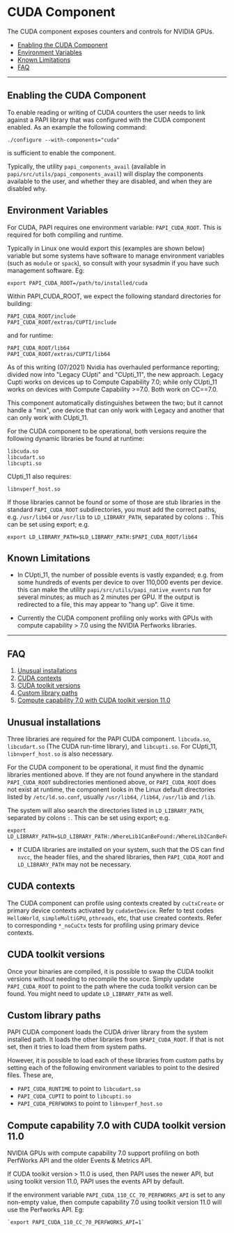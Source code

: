 # CUDA Component

The CUDA component exposes counters and controls for NVIDIA GPUs.

* [Enabling the CUDA Component](#enabling-the-cuda-component)
* [Environment Variables](#environment-variables)
* [Known Limitations](#known-limitations)
* [FAQ](#faq)
***
## Enabling the CUDA Component

To enable reading or writing of CUDA counters the user needs to link against a
PAPI library that was configured with the CUDA component enabled. As an
example the following command:

    ./configure --with-components="cuda"
    
is sufficient to enable the component.

Typically, the utility `papi_components_avail` (available in
`papi/src/utils/papi_components_avail`) will display the components available
to the user, and whether they are disabled, and when they are disabled why.

## Environment Variables

For CUDA, PAPI requires one environment variable: `PAPI_CUDA_ROOT`. This is
required for both compiling and runtime. 

Typically in Linux one would export this (examples are shown below) variable but
some systems have software to manage environment variables (such as `module` or
`spack`), so consult with your sysadmin if you have such management software. Eg:

    export PAPI_CUDA_ROOT=/path/to/installed/cuda

Within PAPI_CUDA_ROOT, we expect the following standard directories for building:

    PAPI_CUDA_ROOT/include
    PAPI_CUDA_ROOT/extras/CUPTI/include

and for runtime:

    PAPI_CUDA_ROOT/lib64
    PAPI_CUDA_ROOT/extras/CUPTI/lib64

As of this writing (07/2021) Nvidia has overhauled performance reporting;
divided now into "Legacy CUpti" and "CUpti_11", the new approach. Legacy
Cupti works on devices up to Compute Capability 7.0; while only CUpti_11
works on devices with Compute Capability >=7.0. Both work on CC==7.0.

This component automatically distinguishes between the two; but it cannot
handle a "mix", one device that can only work with Legacy and another that
can only work with CUpti_11.

For the CUDA component to be operational, both versions require
the following dynamic libraries be found at runtime:

    libcuda.so
    libcudart.so
    libcupti.so

CUpti\_11 also requires:

    libnvperf_host.so

If those libraries cannot be found or some of those are stub libraries in the
standard `PAPI_CUDA_ROOT` subdirectories, you must add the correct paths,
e.g. `/usr/lib64` or `/usr/lib` to `LD_LIBRARY_PATH`, separated by colons `:`.
This can be set using export; e.g. 

    export LD_LIBRARY_PATH=$LD_LIBRARY_PATH:$PAPI_CUDA_ROOT/lib64

## Known Limitations
* In CUpti\_11, the number of possible events is vastly expanded; e.g. from
  some hundreds of events per device to over 110,000 events per device. this can
  make the utility `papi/src/utils/papi_native_events` run for several minutes;
  as much as 2 minutes per GPU. If the output is redirected to a file, this 
  may appear to "hang up". Give it time.

* Currently the CUDA component profiling only works with GPUs with compute capability > 7.0 using the NVIDIA Perfworks libraries.

***

## FAQ

1. [Unusual installations](#unusual-installations)
2. [CUDA contexts](#cuda-contexts)
3. [CUDA toolkit versions](#cuda-toolkit-versions)
4. [Custom library paths](#custom-library-paths)
5. [Compute capability 7.0 with CUDA toolkit version 11.0](#compute-capability-70-with-cuda-toolkit-version-110)

## Unusual installations
Three libraries are required for the PAPI CUDA component. `libcuda.so`,
`libcudart.so` (The CUDA run-time library), and `libcupti.so`. For CUpti_11,
`libnvperf_host.so` is also necessary. 

For the CUDA component to be operational, it must find the dynamic libraries
mentioned above. If they are not found anywhere in the standard `PAPI_CUDA_ROOT`
subdirectories mentioned above, or `PAPI_CUDA_ROOT` does not exist at runtime, the component looks in the Linux default directories listed by `/etc/ld.so.conf`, 
usually `/usr/lib64`, `/lib64`, `/usr/lib` and `/lib`. 

The system will also search the directories listed in `LD_LIBRARY_PATH`,
separated by colons `:`. This can be set using export; e.g. 

    export LD_LIBRARY_PATH=$LD_LIBRARY_PATH:/WhereLib1CanBeFound:/WhereLib2CanBeFound

* If CUDA libraries are installed on your system, such that the OS can find `nvcc`, the header files, and the shared libraries, then `PAPI_CUDA_ROOT` and `LD_LIBRARY_PATH` may not be necessary.

## CUDA contexts
The CUDA component can profile using contexts created by `cuCtxCreate` or primary device contexts activated by `cudaSetDevice`. Refer to test codes `HelloWorld`, `simpleMultiGPU`, `pthreads`, etc, that use created contexts. Refer to corresponding `*_noCuCtx` tests for profiling using primary device contexts.

## CUDA toolkit versions
Once your binaries are compiled, it is possible to swap the CUDA toolkit versions without needing to recompile the source. Simply update `PAPI_CUDA_ROOT` to point to the path where the cuda toolkit version can be found. You might need to update `LD_LIBRARY_PATH` as well.

## Custom library paths
PAPI CUDA component loads the CUDA driver library from the system installed path. It loads the other libraries from `$PAPI_CUDA_ROOT`. If that is not set, then it tries to load them from system paths.

However, it is possible to load each of these libraries from custom paths by setting each of the following environment variables to point to the desired files. These are,

- `PAPI_CUDA_RUNTIME` to point to `libcudart.so`
- `PAPI_CUDA_CUPTI` to point to `libcupti.so`
- `PAPI_CUDA_PERFWORKS` to point to `libnvperf_host.so`

## Compute capability 7.0 with CUDA toolkit version 11.0
NVIDIA GPUs with compute capability 7.0 support profiling on both PerfWorks API and the older Events & Metrics API.

If CUDA toolkit version > 11.0 is used, then PAPI uses the newer API, but using toolkit version 11.0, PAPI uses the events API by default.

If the environment variable `PAPI_CUDA_110_CC_70_PERFWORKS_API` is set to any non-empty value, then compute capability 7.0 using toolkit version 11.0 will use the Perfworks API. Eg:

    `export PAPI_CUDA_110_CC_70_PERFWORKS_API=1`
